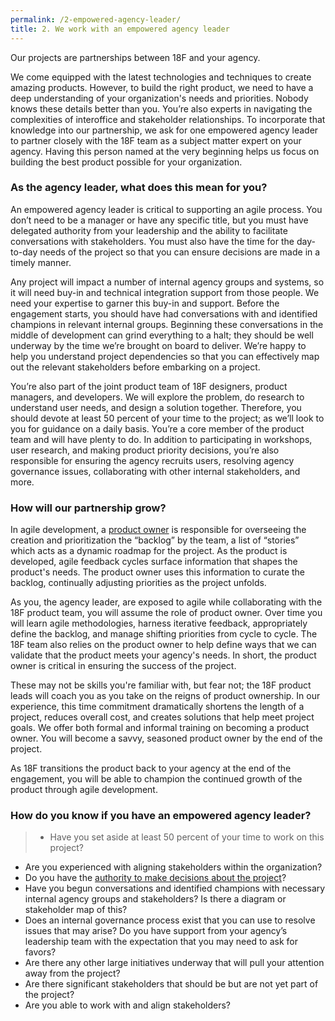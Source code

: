 ```yaml
---
permalink: /2-empowered-agency-leader/
title: 2. We work with an empowered agency leader
---
```

Our projects are partnerships between 18F and your agency.

We come equipped with the latest technologies and techniques to create amazing products. However, to build the right product, we need to have a deep understanding of your organization's needs and priorities. Nobody knows these details better than you. You’re also experts in navigating the complexities of interoffice and stakeholder relationships. To incorporate that knowledge into our partnership, we ask for one empowered agency leader to partner closely with the 18F team as a subject matter expert on your agency. Having this person named at the very beginning helps us focus on building the best product possible for your organization. 

### As the agency leader, what does this mean for you?
An empowered agency leader is critical to supporting an agile process. You don’t need to be a manager or have any specific title, but you must have delegated authority from your leadership and the ability to facilitate conversations with stakeholders. You must also have the time for the day-to-day needs of the project so that you can ensure decisions are made in a timely manner.

Any project will impact a number of internal agency groups and systems, so it will need buy-in and technical integration support from those people. We need your expertise to garner this buy-in and support. Before the engagement starts, you should have had conversations with and identified champions in relevant internal groups. Beginning these conversations in the middle of development can grind everything to a halt; they should be well underway by the time we’re brought on board to deliver. We’re happy to help you understand project dependencies so that you can effectively map out the relevant stakeholders before embarking on a project.

You’re also part of the joint product team of 18F designers, product managers, and developers. We will explore the problem, do research to understand user needs, and design a solution together. Therefore, you should devote at least 50 percent of your time to the project; as we’ll look to you for guidance on a daily basis. You’re a core member of the product team and will have plenty to do. In addition to participating in workshops, user research, and making product priority decisions, you’re also responsible for ensuring the agency recruits users, resolving agency governance issues, collaborating with other internal stakeholders, and more. 

### How will our partnership grow?
In agile development, a [product owner](https://playbook.cio.gov/#play6) is responsible for overseeing the creation and prioritization the “backlog” by the team, a list of “stories” which acts as a dynamic roadmap for the project. As the product is developed, agile feedback cycles surface information that shapes the product's needs. The product owner uses this information to curate the backlog, continually adjusting priorities as the project unfolds.

As you, the agency leader, are exposed to agile while collaborating with the 18F product team, you will assume the role of product owner. Over time you will learn agile methodologies, harness iterative feedback, appropriately define the backlog, and manage shifting priorities from cycle to cycle. The 18F team also relies on the product owner to help define ways that we can validate that the product meets your agency's needs. In short, the product owner is critical in ensuring the success of the project.

These may not be skills you're familiar with, but fear not; the 18F product leads will coach you as you take on the reigns of product ownership. In our experience, this time commitment dramatically shortens the length of a project, reduces overall cost, and creates solutions that help meet project goals. We offer both formal and informal training on becoming a product owner. You will become a savvy, seasoned product owner by the end of the project.

As 18F transitions the product back to your agency at the end of the engagement, you will be able to champion the continued growth of the product through agile development.


### How do you know if you have an empowered agency leader?
>- Have you set aside at least 50 percent of your time to work on this project?
- Are you experienced with aligning stakeholders within the organization? 
- Do you have the [authority to make decisions about the project](https://playbook.cio.gov/#play6)?
- Have you begun conversations and identified champions with necessary internal agency groups and stakeholders? Is there a diagram or stakeholder map of this? 
- Does an internal governance process exist that you can use to resolve issues that may arise? Do you have support from your agency’s leadership team with the expectation that you may need to ask for favors?
- Are there any other large initiatives underway that will pull your attention away from the project? 
- Are there significant stakeholders that should be but are not yet part of the project?
- Are you able to work with and align stakeholders? 
